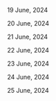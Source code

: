 19 June, 2024

20 June, 2024

21 June, 2024

22 June, 2024

23 June, 2024

24 June, 2024

25 June, 2024